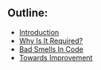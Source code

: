 
## Outline:

- [Introduction](https://github.com/bhushan-firake/tea-talk/blob/master/book/chapter1-%20Why%20should%20you%20do%20it/01_introduction.md)
- [Why Is It Required?](https://github.com/bhushan-firake/tea-talk/blob/master/book/chapter1-%20Why%20should%20you%20do%20it/02_why_is_it_required.md)
- [Bad Smells In Code](https://github.com/bhushan-firake/tea-talk/blob/master/book/chapter1-%20Why%20should%20you%20do%20it/03_bad_smells_in_code.md)
- [Towards Improvement](https://github.com/bhushan-firake/tea-talk/blob/master/book/chapter1-%20Why%20should%20you%20do%20it/04_towards_improvement.md)
